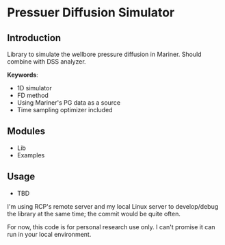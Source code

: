 # Pressuer Diffusion Simulator

## Introduction

Library to simulate the wellbore pressure diffusion in Mariner. Should combine with DSS analyzer.

**Keywords**:
- 1D simulator
- FD method
- Using Mariner's PG data as a source
- Time sampling optimizer included

## Modules

- Lib
- Examples

## Usage

- TBD

I'm using RCP's remote server and my local Linux server to develop/debug the library at the same time; the commit would be quite often.

For now, this code is for personal research use only. I can't promise it can run in your local environment.
